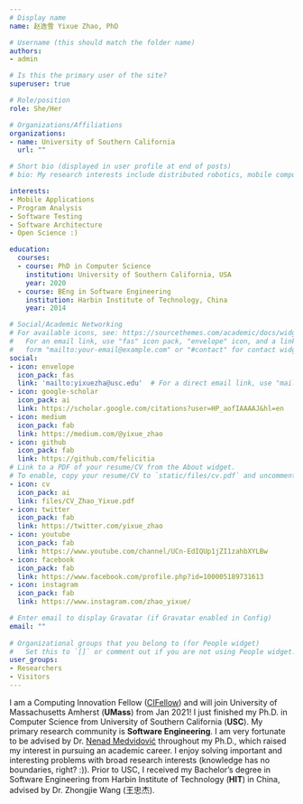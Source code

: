```yaml
---
# Display name
name: 赵逸雪 Yixue Zhao, PhD

# Username (this should match the folder name)
authors:
- admin

# Is this the primary user of the site?
superuser: true

# Role/position
role: She/Her

# Organizations/Affiliations
organizations:
- name: University of Southern California
  url: ""

# Short bio (displayed in user profile at end of posts)
# bio: My research interests include distributed robotics, mobile computing and programmable matter.

interests:
- Mobile Applications
- Program Analysis
- Software Testing
- Software Architecture
- Open Science :)

education:
  courses:
  - course: PhD in Computer Science
    institution: University of Southern California, USA
    year: 2020
  - course: BEng in Software Engineering
    institution: Harbin Institute of Technology, China
    year: 2014

# Social/Academic Networking
# For available icons, see: https://sourcethemes.com/academic/docs/widgets/#icons
#   For an email link, use "fas" icon pack, "envelope" icon, and a link in the
#   form "mailto:your-email@example.com" or "#contact" for contact widget.
social:
- icon: envelope
  icon_pack: fas
  link: 'mailto:yixuezha@usc.edu'  # For a direct email link, use "mailto:test@example.org".
- icon: google-scholar
  icon_pack: ai
  link: https://scholar.google.com/citations?user=HP_aofIAAAAJ&hl=en
- icon: medium
  icon_pack: fab
  link: https://medium.com/@yixue_zhao
- icon: github
  icon_pack: fab
  link: https://github.com/felicitia
# Link to a PDF of your resume/CV from the About widget.
# To enable, copy your resume/CV to `static/files/cv.pdf` and uncomment the # lines below.  
- icon: cv
  icon_pack: ai
  link: files/CV_Zhao_Yixue.pdf
- icon: twitter
  icon_pack: fab
  link: https://twitter.com/yixue_zhao
- icon: youtube
  icon_pack: fab
  link: https://www.youtube.com/channel/UCn-EdIQUp1jZI1zahbXYLBw
- icon: facebook
  icon_pack: fab
  link: https://www.facebook.com/profile.php?id=100005189731613
- icon: instagram
  icon_pack: fab
  link: https://www.instagram.com/zhao_yixue/

# Enter email to display Gravatar (if Gravatar enabled in Config)
email: ""
  
# Organizational groups that you belong to (for People widget)
#   Set this to `[]` or comment out if you are not using People widget.  
user_groups:
- Researchers
- Visitors
---
```

I am a Computing Innovation Fellow ([CIFellow](https://cifellows2020.org/2020-class/)) and will join University of Massachusetts Amherst (**UMass**) from Jan 2021! I just finished my Ph.D. in Computer Science from University of Southern California (**USC**). My primary research community is **Software Engineering**. I am very fortunate to be advised by Dr. [Nenad Medvidović](https://softarch.usc.edu/~neno/) throughout my Ph.D., which raised my interest in pursuing an academic career.
I enjoy solving important and interesting problems with broad research interests (knowledge has no boundaries, right? :)). Prior to USC, I received my Bachelor’s degree in Software Engineering from Harbin Institute of Technology (**HIT**) in China, advised by Dr. Zhongjie Wang (王忠杰).